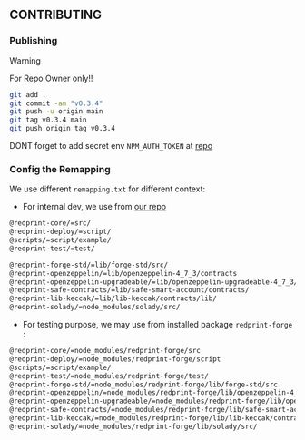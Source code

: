## CONTRIBUTING

### Publishing

>[!WARNING]
> For Repo Owner only!!

```bash
git add .
git commit -am "v0.3.4"
git push -u origin main
git tag v0.3.4 main
git push origin tag v0.3.4
```

DONT forget to add secret env `NPM_AUTH_TOKEN` at [repo](https://github.com/Ratimon/solid-grinder/settings/secrets/actions)


### Config the Remapping

We use different `remapping.txt` for different context:

- For internal dev, we use from [our repo](./remappings.txt)

```txt
@redprint-core/=src/
@redprint-deploy/=script/
@scripts/=script/example/
@redprint-test/=test/

@redprint-forge-std/=lib/forge-std/src/
@redprint-openzeppelin/=lib/openzeppelin-4_7_3/contracts
@redprint-openzeppelin-upgradeable/=lib/openzeppelin-upgradeable-4_7_3/contracts
@redprint-safe-contracts/=lib/safe-smart-account/contracts/
@redprint-lib-keccak/=lib/lib-keccak/contracts/lib/
@redprint-solady/=node_modules/solady/src/
```

- For testing purpose, we may use from installed package `redprint-forge` :

```txt
@redprint-core/=node_modules/redprint-forge/src
@redprint-deploy/=node_modules/redprint-forge/script
@scripts/=script/example/
@redprint-test/=node_modules/redprint-forge/test/
@redprint-forge-std/=node_modules/redprint-forge/lib/forge-std/src
@redprint-openzeppelin/=node_modules/redprint-forge/lib/openzeppelin-4_7_3/contracts
@redprint-openzeppelin-upgradeable/=node_modules/redprint-forge/lib/openzeppelin-upgradeable-4_7_3/contracts
@redprint-safe-contracts/=node_modules/redprint-forge/lib/safe-smart-account/contracts
@redprint-lib-keccak/=node_modules/redprint-forge/lib/lib-keccak/contracts/lib/
@redprint-solady/=node_modules/redprint-forge/lib/solady/src/
```

